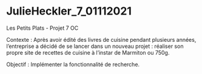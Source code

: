 # JulieHeckler_7_01112021
Les Petits Plats - Projet 7 OC

Contexte :
Après avoir édité des livres de cuisine pendant plusieurs années, l’entreprise a décidé de se lancer dans un nouveau projet : réaliser son propre site de recettes de cuisine à l’instar de Marmiton ou 750g.  

Objectif : Implémenter la fonctionnalité de recherche.
